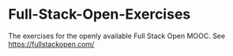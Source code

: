 # Full-Stack-Open-Exercises
The exercises for the openly available Full Stack Open MOOC. See https://fullstackopen.com/
